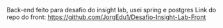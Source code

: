Back-end feito para desafio do insight lab, usei spring e postgres
Link do repo do front: https://github.com/JorgEdu1/Desafio-Insight-Lab-Front
